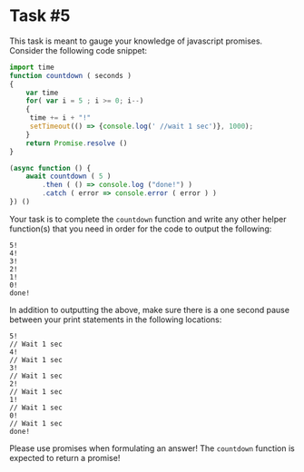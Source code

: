 # Task \#5

This task is meant to gauge your knowledge of javascript promises. Consider the following code snippet:

```js
import time
function countdown ( seconds )
{
	var time
	for( var i = 5 ; i >= 0; i--)
	{
	 time += i + "!"
	 setTimeout(() => {console.log(' //wait 1 sec')}, 1000);
	}
	return Promise.resolve ()
}

(async function () {
	await countdown ( 5 )
		.then ( () => console.log ("done!") )
		.catch ( error => console.error ( error ) )
}) ()
```

Your task is to complete the `countdown` function and write any other helper function(s) that you need in order for the code to output the following:

```
5!
4!
3!
2!
1!
0!
done!
```

In addition to outputting the above, make sure there is a one second pause between your print statements in the following locations:

```
5!
// Wait 1 sec
4!
// Wait 1 sec
3!
// Wait 1 sec
2!
// Wait 1 sec
1!
// Wait 1 sec
0!
// Wait 1 sec
done!
```

Please use promises when formulating an answer! The `countdown` function is expected to return a promise!
